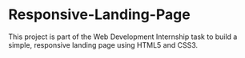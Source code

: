 # Responsive-Landing-Page
This project is part of the Web Development Internship task to build a simple, responsive landing page using HTML5 and CSS3.
